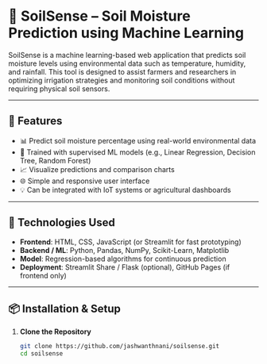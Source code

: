 # 🌱 SoilSense – Soil Moisture Prediction using Machine Learning

SoilSense is a machine learning-based web application that predicts soil moisture levels using environmental data such as temperature, humidity, and rainfall. This tool is designed to assist farmers and researchers in optimizing irrigation strategies and monitoring soil conditions without requiring physical soil sensors.

---

## 🚀 Features

- 📊 Predict soil moisture percentage using real-world environmental data  
- 🧠 Trained with supervised ML models (e.g., Linear Regression, Decision Tree, Random Forest)  
- 📈 Visualize predictions and comparison charts  
- 🌐 Simple and responsive user interface  
- 💡 Can be integrated with IoT systems or agricultural dashboards  

---

## 🧰 Technologies Used

- **Frontend**: HTML, CSS, JavaScript (or Streamlit for fast prototyping)  
- **Backend / ML**: Python, Pandas, NumPy, Scikit-Learn, Matplotlib  
- **Model**: Regression-based algorithms for continuous prediction  
- **Deployment**: Streamlit Share / Flask (optional), GitHub Pages (if frontend only)  

---

## 📦 Installation & Setup

1. **Clone the Repository**
   ```bash
   git clone https://github.com/jashwanthnani/soilsense.git
   cd soilsense
